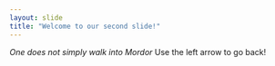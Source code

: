 ```yaml
---
layout: slide
title: "Welcome to our second slide!"
---
```

*One does not simply walk into Mordor*
Use the left arrow to go back!
